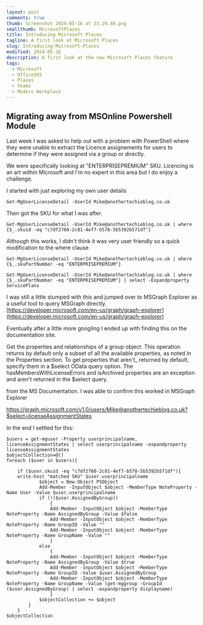 ```yaml
---
layout: post
comments: true
thumb: Screenshot 2024-05-16 at 23.29.40.png
smallthumb: MicrosoftPlaces
title: Introducing Microsoft Places
tagline: A first look at Microsoft Places
slug: Introducing-Microsoft-Places
modified: 2024-05-16
description: A first look at the new Microsoft Places feature
tags:
  - Microsoft
  - Office365
  - Places
  - Teams
  - Modern Workplace
---
```


## Migrating away from MSOnline Powershell Module

Last week I was asked to help out with a problem with PowerShell where they were unable to extract the Licence assignements for users to determine if they were assigned via a group or directly. 

We were specifically looking at "ENTERPRISEPREMIUM" SKU. Licencing is an art within Microsoft and I'm no expert in this area but I do enjoy a challenge. 

I started with just exploring my own user details 

`Get-MgUserLicenseDetail -UserId Mike@anothertechieblog.co.uk`

Then got the SKU for what I was after. 

`Get-MgUserLicenseDetail -UserId Mike@anothertechieblog.co.uk | where {$_.skuid -eq "c7df2760-2c81-4ef7-b578-5b5392b571df"}`

Although this works, I didn't think it was very user friendly so a quick modification to the where clause 

`Get-MgUserLicenseDetail -UserId Mike@anothertechieblog.co.uk | where {$_.skuPartNumber -eq "ENTERPRISEPREMIUM"}`

`Get-MgUserLicenseDetail -UserId Mike@anothertechieblog.co.uk | where {$_.skuPartNumber -eq "ENTERPRISEPREMIUM"} | select -Expandproperty ServicePlans`

I was still a little stumped with this and jumped over to MSGraph Explorer as a useful tool to query MSGraph directly. [https://developer.microsoft.com/en-us/graph/graph-explorer](https://developer.microsoft.com/en-us/graph/graph-explorer)

Eventually after a little more googling I ended up with finding this on the documentation site. 

Get the properties and relationships of a group object. This operation returns by default only a subset of all the available properties, as noted in the Properties section. To get properties that aren't_ returned by default, specify them in a $select OData query option. The hasMembersWithLicenseErrors and isArchived properties are an exception and aren't returned in the $select query.

from the MS Documentation. I was able to confirm this worked in MSGraph Explorer 

https://graph.microsoft.com/v1.0/users/Mike@anothertechieblog.co.uk?$select=licenseAssignmentStates


In the end I settled for this:
```
$users = get-mguser -Property userprincipalname, licenseAssignmentStates | select userprincipalname -expandproperty licenseAssignmentStates 
$objectCollection=@()
foreach ($user in $users){
 
    if ($user.skuid -eq "c7df2760-2c81-4ef7-b578-5b5392b571df"){
    write-host "matched SKU" $user.userprincipalname
            $object = New-Object PSObject
            Add-Member -InputObject $object -MemberType NoteProperty -Name User -Value $user.userprincipalname
            if (!($user.AssignedByGroup))
                {
                Add-Member -InputObject $object -MemberType NoteProperty -Name AssignedByGroup -Value $false
                Add-Member -InputObject $object -MemberType NoteProperty -Name GroupID -Value ""
                Add-Member -InputObject $object -MemberType NoteProperty -Name GroupName -Value ""
                }
            else
                {
                Add-Member -InputObject $object -MemberType NoteProperty -Name AssignedByGroup -Value $true
                Add-Member -InputObject $object -MemberType NoteProperty -Name GroupID -Value $user.AssignedByGroup
                Add-Member -InputObject $object -MemberType NoteProperty -Name GroupName -Value (get-mggroup -GroupId ($user.AssignedByGroup) | select -expandproperty displayname)
                }
            $objectCollection += $object
        }
    }
$objectCollection
```